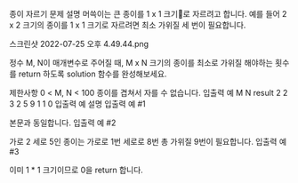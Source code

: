 종이 자르기
문제 설명
머쓱이는 큰 종이를 1 x 1 크기로 자르려고 합니다. 예를 들어 2 x 2 크기의 종이를 1 x 1 크기로 자르려면 최소 가위질 세 번이 필요합니다.

스크린샷 2022-07-25 오후 4.49.44.png

정수 M, N이 매개변수로 주어질 때, M x N 크기의 종이를 최소로 가위질 해야하는 횟수를 return 하도록 solution 함수를 완성해보세요.

제한사항
0 < M, N < 100
종이를 겹쳐서 자를 수 없습니다.
입출력 예
M	N	result
2	2	3
2	5	9
1	1	0
입출력 예 설명
입출력 예 #1

본문과 동일합니다.
입출력 예 #2

가로 2 세로 5인 종이는 가로로 1번 세로로 8번 총 가위질 9번이 필요합니다.
입출력 예 #3

이미 1 * 1 크기이므로 0을 return 합니다.